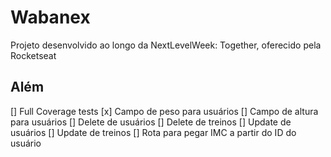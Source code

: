# Wabanex

Projeto desenvolvido ao longo da NextLevelWeek: Together, oferecido pela Rocketseat

## Além

[] Full Coverage tests
[x] Campo de peso para usuários
[] Campo de altura para usuários
[] Delete de usuários
[] Delete de treinos
[] Update de usuários
[] Update de treinos
[] Rota para pegar IMC a partir do ID do usuário

